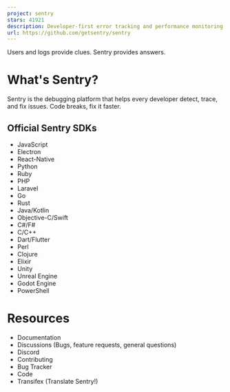 ```yaml
---
project: sentry
stars: 41921
description: Developer-first error tracking and performance monitoring
url: https://github.com/getsentry/sentry
---
```


Users and logs provide clues. Sentry provides answers.

What's Sentry?
==============

Sentry is the debugging platform that helps every developer detect, trace, and fix issues. Code breaks, fix it faster.

Official Sentry SDKs
--------------------

-   JavaScript
-   Electron
-   React-Native
-   Python
-   Ruby
-   PHP
-   Laravel
-   Go
-   Rust
-   Java/Kotlin
-   Objective-C/Swift
-   C#/F#
-   C/C++
-   Dart/Flutter
-   Perl
-   Clojure
-   Elixir
-   Unity
-   Unreal Engine
-   Godot Engine
-   PowerShell

Resources
=========

-   Documentation
-   Discussions (Bugs, feature requests, general questions)
-   Discord
-   Contributing
-   Bug Tracker
-   Code
-   Transifex (Translate Sentry!)
